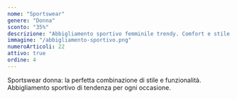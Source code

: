 ```yaml
---
nome: "Sportswear"
genere: "Donna"
sconto: "35%"
descrizione: "Abbigliamento sportivo femminile trendy. Comfort e stile per il fitness e il tempo libero."
immagine: "/abbigliamento-sportivo.png"
numeroArticoli: 22
attivo: true
ordine: 4
---
```


Sportswear donna: la perfetta combinazione di stile e funzionalità. Abbigliamento sportivo di tendenza per ogni occasione.
